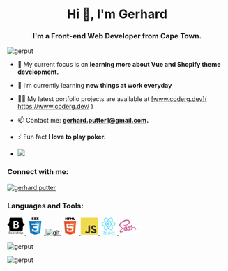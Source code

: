 <h1 align="center">Hi 👋, I'm Gerhard</h1>
<h3 align="center">I'm a Front-end Web Developer from Cape Town.</h3>

<p align="left"> <img src="https://komarev.com/ghpvc/?username=gerput&label=Profile%20views&color=0e75b6&style=flat" alt="gerput" /> </p>

- 🔭 My current focus is on **learning more about Vue and Shopify theme development.**

- 🌱 I’m currently learning **new things at work everyday**

- 👨‍💻 My latest portfolio projects are available at [www.coderg.dev]( https://www.coderg.dev/ )

- 📫 Contact me: **gerhard.putter1@gmail.com.**

- ⚡ Fun fact **I love to play poker.**

- **<img src="https://www.codewars.com/users/GerPut/badges/large"/>**

<h3 align="left">Connect with me:</h3>
<p align="left">
<a href="https://www.linkedin.com/in/gerhard-putter/" target="blank"><img align="center" src="https://raw.githubusercontent.com/rahuldkjain/github-profile-readme-generator/master/src/images/icons/Social/linked-in-alt.svg" alt="gerhard putter" height="30" width="40" /></a>
</p>

<h3 align="left">Languages and Tools:</h3>
<p align="left"> <a href="https://getbootstrap.com" target="_blank"> <img src="https://raw.githubusercontent.com/devicons/devicon/master/icons/bootstrap/bootstrap-plain-wordmark.svg" alt="bootstrap" width="40" height="40"/> </a> <a href="https://www.w3schools.com/css/" target="_blank"> <img src="https://raw.githubusercontent.com/devicons/devicon/master/icons/css3/css3-original-wordmark.svg" alt="css3" width="40" height="40"/> </a> <a href="https://git-scm.com/" target="_blank"> <img src="https://www.vectorlogo.zone/logos/git-scm/git-scm-icon.svg" alt="git" width="40" height="40"/> </a> <a href="https://www.w3.org/html/" target="_blank"> <img src="https://raw.githubusercontent.com/devicons/devicon/master/icons/html5/html5-original-wordmark.svg" alt="html5" width="40" height="40"/> </a> <a href="https://developer.mozilla.org/en-US/docs/Web/JavaScript" target="_blank"> <img src="https://raw.githubusercontent.com/devicons/devicon/master/icons/javascript/javascript-original.svg" alt="javascript" width="40" height="40"/> </a> <a href="https://nextjs.org/" target="_blank"> </a> <a href="https://reactjs.org/" target="_blank"> <img src="https://raw.githubusercontent.com/devicons/devicon/master/icons/react/react-original-wordmark.svg" alt="react" width="40" height="40"/> </a> <a href="https://sass-lang.com" target="_blank"> <img src="https://raw.githubusercontent.com/devicons/devicon/master/icons/sass/sass-original.svg" alt="sass" width="40" height="40"/> </a> </p>

<p><img align="center" src="https://github-readme-streak-stats.herokuapp.com/?user=gerput&" alt="gerput" /></p>



<p><img align="left" src="https://github-readme-stats.vercel.app/api/top-langs?username=gerput&show_icons=true&locale=en&layout=compact" alt="gerput" /></p>

